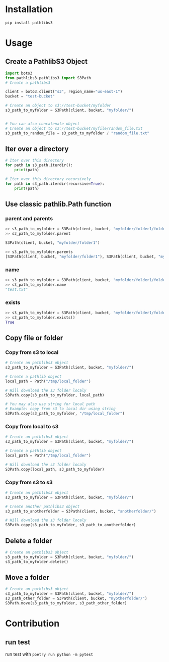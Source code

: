 # Installation

```sh
pip install pathlibs3
```

# Usage

## Create a PathlibS3 Object
```python
import boto3
from pathlibs3.pathlibs3 import S3Path
# Create a pathlibs3

client = boto3.client("s3", region_name="us-east-1")
bucket = "test-bucket"

# Create an object to s3://test-bucket/myfolder
s3_path_to_myfolder = S3Path(client, bucket, "myfolder/")


# You can also concatenate object
# Create an object to s3://test-bucket/myfile/random_file.txt
s3_path_to_random_file = s3_path_to_myfolder / "random_file.txt"
```

## Iter over a directory

```Python
# Iter over this directory
for path in s3_path.iterdir():
    print(path)

# Iter over this directory recursively
for path in s3_path.iterdir(recursive=True):
    print(path)
```

## Use classic pathlib.Path function

### parent and parents
```Python
>> s3_path_to_myfolder = S3Path(client, bucket, "myfolder/folder1/folder2")
>> s3_path_to_myfolder.parent

S3Path(client, bucket, "myfolder/folder1")

>> s3_path_to_myfolder.parents
[S3Path(client, bucket, "myfolder/folder1"), S3Path(client, bucket, "myfolder")]

```
### name

```Python
>> s3_path_to_myfolder = S3Path(client, bucket, "myfolder/folder1/folder2/test.txt")
>> s3_path_to_myfolder.name
"test.txt"
```

### exists
```Python
>> s3_path_to_myfolder = S3Path(client, bucket, "myfolder/folder1/folder2/test.txt")
>> s3_path_to_myfolder.exists()
True
```

## Copy file or folder

### Copy from s3 to local
```python
# Create an pathlibs3 object
s3_path_to_myfolder = S3Path(client, bucket, "myfolder/")

# Create a pathlib object
local_path = Path("/tmp/local_folder")

# Will download the s3 folder localy
S3Path.copy(s3_path_to_myfolder, local_path)

# You may also use string for local path
# Example: copy from s3 to local dir using string
S3Path.copy(s3_path_to_myfolder, "/tmp/local_folder")
```

### Copy from local to s3
```python
# Create an pathlibs3 object
s3_path_to_myfolder = S3Path(client, bucket, "myfolder/")

# Create a pathlib object
local_path = Path("/tmp/local_folder")

# Will download the s3 folder localy
S3Path.copy(local_path, s3_path_to_myfolder)

```


### Copy from s3 to s3
```python
# Create an pathlibs3 object
s3_path_to_myfolder = S3Path(client, bucket, "myfolder/")

# Create another pathlibs3 object
s3_path_to_anotherfolder = S3Path(client, bucket, "anotherfolder/")

# Will download the s3 folder localy
S3Path.copy(s3_path_to_myfolder, s3_path_to_anotherfolder)

```

## Delete a folder
```python
# Create an pathlibs3 object
s3_path_to_myfolder = S3Path(client, bucket, "myfolder/")
s3_path_to_myfolder.delete()
```

## Move a folder
```python
# Create an pathlibs3 object
s3_path_to_myfolder = S3Path(client, bucket, "myfolder/")
s3_path_other_folder = S3Path(client, bucket, "myotherfolder/")
S3Path.move(s3_path_to_myfolder, s3_path_other_folder)
```

# Contribution
## run test

run test with `poetry run python -m pytest`
